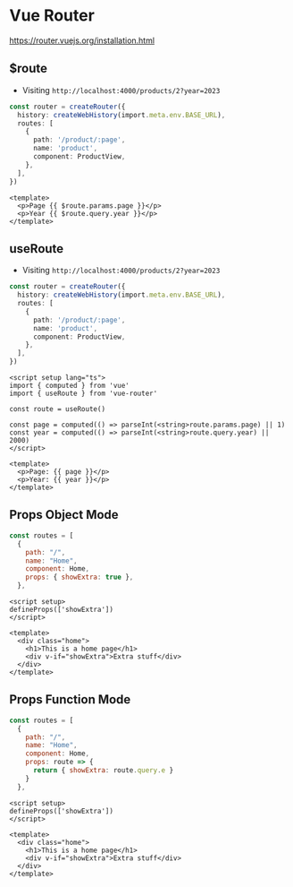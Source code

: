 # Vue Router

https://router.vuejs.org/installation.html

## $route

* Visiting `http://localhost:4000/products/2?year=2023`

```typescript
const router = createRouter({
  history: createWebHistory(import.meta.env.BASE_URL),
  routes: [
    {
      path: '/product/:page',
      name: 'product',
      component: ProductView,
    },
  ],
})
```

```vue
<template>
  <p>Page {{ $route.params.page }}</p>
  <p>Year {{ $route.query.year }}</p>
</template>
```

## useRoute

* Visiting `http://localhost:4000/products/2?year=2023`

```typescript
const router = createRouter({
  history: createWebHistory(import.meta.env.BASE_URL),
  routes: [
    {
      path: '/product/:page',
      name: 'product',
      component: ProductView,
    },
  ],
})
```

```vue
<script setup lang="ts">
import { computed } from 'vue'
import { useRoute } from 'vue-router'

const route = useRoute()

const page = computed(() => parseInt(<string>route.params.page) || 1)
const year = computed(() => parseInt(<string>route.query.year) || 2000)
</script>

<template>
  <p>Page: {{ page }}</p>
  <p>Year: {{ year }}</p>
</template>
```

## Props Object Mode

```javascript
const routes = [
  {
    path: "/",
    name: "Home",
    component: Home,
    props: { showExtra: true },
  },
```

```vue
<script setup>
defineProps(['showExtra'])
</script>

<template>
  <div class="home">
    <h1>This is a home page</h1>
    <div v-if="showExtra">Extra stuff</div>
  </div>
</template>
```

## Props Function Mode

```javascript
const routes = [
  {
    path: "/",
    name: "Home",
    component: Home,
    props: route => {
      return { showExtra: route.query.e }
    }
  },
```

```vue
<script setup>
defineProps(['showExtra'])
</script>

<template>
  <div class="home">
    <h1>This is a home page</h1>
    <div v-if="showExtra">Extra stuff</div>
  </div>
</template>
```
